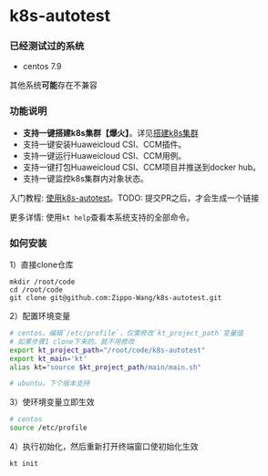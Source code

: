 # k8s-autotest

### 已经测试过的系统
* centos 7.9

其他系统**可能**存在不兼容

### 功能说明
* **支持一键搭建k8s集群【爆火】**。详见[搭建k8s集群](https://github.com/Zippo-Wang/k8s-autotest/blob/1f32061024716054e306f064b3727c998054e2bc/docs/build-cluster.md)
* 支持一键安装Huaweicloud CSI、CCM插件。
* 支持一键运行Huaweicloud CSI、CCM用例。
* 支持一键打包Huaweicloud CSI、CCM项目并推送到docker hub。
* 支持一键监控k8s集群内对象状态。

入门教程: [使用k8s-autotest]()。TODO: 提交PR之后，才会生成一个链接 

更多详情: 使用`kt help`查看本系统支持的全部命令。

### 如何安装

1）直接clone仓库
```git
mkdir /root/code
cd /root/code
git clone git@github.com:Zippo-Wang/k8s-autotest.git
```

2）配置环境变量
```bash
# centos。编辑`/etc/profile`，仅需修改`kt_project_path`变量值
# 如果步骤1 clone下来的，就不用修改
export kt_project_path="/root/code/k8s-autotest"
export kt_main='kt'
alias kt="source $kt_project_path/main/main.sh"

# ubuntu。下个版本支持
```

3）使环境变量立即生效
```bash
# centos
source /etc/profile
```

4）执行初始化，然后重新打开终端窗口使初始化生效
```bash
kt init
```
